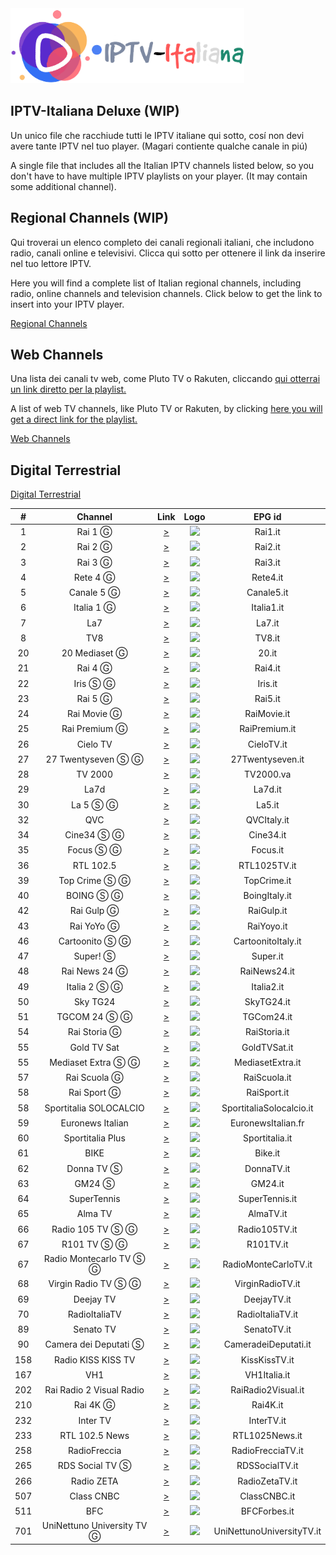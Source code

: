  <img height="120" src="https://raw.githubusercontent.com/PSFaceLLC/IPTV-Italiana/main/logo.png"/>

 
<h2>IPTV-Italiana Deluxe (WIP)</h2>

Un unico file che racchiude tutti le IPTV italiane qui sotto, cosí non devi avere tante IPTV nel tuo player. (Magari contiente qualche canale in piú)

A single file that includes all the Italian IPTV channels listed below, so you don't have to have multiple IPTV playlists on your player. (It may contain some additional channel).

<h2>Regional Channels (WIP)</h2>

Qui troverai un elenco completo dei canali regionali italiani, che includono radio, canali online e televisivi. Clicca qui sotto per ottenere il link da inserire nel tuo lettore IPTV.

Here you will find a complete list of Italian regional channels, including radio, online channels and television channels. Click below to get the link to insert into your IPTV player.

[Regional Channels](https://raw.githubusercontent.com/PSFaceLLC/IPTV-Italiana/main/regional.m3u)

<h2>Web Channels</h2>

Una lista dei canali tv web, come Pluto TV o Rakuten, cliccando [qui otterrai un link diretto per la playlist.](https://raw.githubusercontent.com/PSFaceLLC/IPTV-Italiana/main/web-tv.m3u)

A list of web TV channels, like Pluto TV or Rakuten, by clicking [here you will get a direct link for the playlist.](https://raw.githubusercontent.com/PSFaceLLC/IPTV-Italiana/main/web-tv.m3u)

[Web Channels](https://raw.githubusercontent.com/PSFaceLLC/IPTV-Italiana/main/web-tv.m3u)

<h2>Digital Terrestrial</h2>

[Digital Terrestrial](https://raw.githubusercontent.com/PSFaceLLC/IPTV-Italiana/main/digital-terrestrial.m3u)

| #   | Channel        | Link  | Logo | EPG id |
|:---:|:--------------:|:-----:|:----:|:------:|
| 1   | Rai 1 Ⓖ       | [>](https://mediapolis.rai.it/relinker/relinkerServlet.htm?cont=2606803&output=16) | <img height="20" src="https://i.imgur.com/CAx7yRm.png"/> | Rai1.it |
| 2   | Rai 2 Ⓖ       |  [>](https://mediapolis.rai.it/relinker/relinkerServlet.htm?cont=308718&output=16) | <img height="20" src="https://i.imgur.com/zA0PTcs.png"/> | Rai2.it |
| 3   | Rai 3 Ⓖ       | [>](https://mediapolis.rai.it/relinker/relinkerServlet.htm?cont=308709&output=16) | <img height="20" src="https://i.imgur.com/9kuQCIi.png"/> | Rai3.it |
| 4   | Rete 4 Ⓖ      | [>](https://live2-mediaset-it.akamaized.net/content/hls_h0_clr_vos/live/channel(r4)/index.m3u8) | <img height="20" src="https://i.imgur.com/GWx2Fkl.png"/> | Rete4.it |
| 5   | Canale 5 Ⓖ    | [>](https://live2-mediaset-it.akamaized.net/content/hls_h0_clr_vos/live/channel(c5)/index.m3u8) | <img height="20" src="https://i.imgur.com/p6YdiR1.png"/> | Canale5.it |
| 6   | Italia 1 Ⓖ    | [>](https://live2-mediaset-it.akamaized.net/content/hls_h0_clr_vos/live/channel(i1)/index.m3u8) | <img height="20" src="https://i.imgur.com/oCiOxBG.png"/> | Italia1.it |
| 7   | La7            | [>](https://d15umi5iaezxgx.cloudfront.net/LA7/CLN/HLS-B/Live.m3u8) | <img height="20" src="https://i.imgur.com/F90mpSa.png"/> | La7.it |
| 8   | TV8            | [>](https://hlslive-web-gcdn-skycdn-it.akamaized.net/TACT/11223/tv8web/master.m3u8?hdnea=st=1639498341~exp=1702463400~acl=/*~hmac=c3c4c2de19ff0df4b4bb20587ce59af5232eadab2995f445b7506525413805dd) | <img height="20" src="https://i.imgur.com/xvoHVOU.png"/> | TV8.it |
| 20  | 20 Mediaset Ⓖ | [>](https://live2-mediaset-it.akamaized.net/content/hls_h0_clr_vos/live/channel(lb)/index.m3u8) | <img height="20" src="https://i.imgur.com/It13jwX.png"/> | 20.it |
| 21  | Rai 4 Ⓖ       | [>](https://mediapolis.rai.it/relinker/relinkerServlet.htm?cont=746966&output=16) | <img height="20" src="https://i.imgur.com/XFkZRfv.png"/> | Rai4.it |
| 22  | Iris Ⓢ Ⓖ     | [>](https://live2-mediaset-it.akamaized.net/content/hls_h0_clr_vos/live/channel(ki)/index.m3u8) | <img height="20" src="https://i.imgur.com/Ixz1BY3.png"/> | Iris.it |
| 23  | Rai 5 Ⓖ       | [>](https://mediapolis.rai.it/relinker/relinkerServlet.htm?cont=395276&output=16) | <img height="20" src="https://i.imgur.com/Leu2zTO.png"/> | Rai5.it |
| 24  | Rai Movie Ⓖ   | [>](https://mediapolis.rai.it/relinker/relinkerServlet.htm?cont=747002&output=16) | <img height="20" src="https://i.imgur.com/RKpO8CE.png"/> | RaiMovie.it |
| 25  | Rai Premium Ⓖ | [>](https://mediapolis.rai.it/relinker/relinkerServlet.htm?cont=746992&output=16) | <img height="20" src="https://i.imgur.com/RKI4nFy.png"/> | RaiPremium.it |
| 26  | Cielo TV       | [>](https://hlslive-web-gcdn-skycdn-it.akamaized.net/TACT/11219/cieloweb/master.m3u8?hdnea=st=1639498341~exp=1702463400~acl=/*~hmac=c3c4c2de19ff0df4b4bb20587ce59af5232eadab2995f445b7506525413805dd) | <img height="20" src="https://i.imgur.com/cPluF03.png"/> | CieloTV.it |
| 27  | 27 Twentyseven Ⓢ Ⓖ | [>](https://live2-mediaset-it.akamaized.net/content/hls_h0_clr_vos/live/channel(ts)/index.m3u8) | <img height="20" src="https://i.imgur.com/y2PdPCK.png"/> | 27Twentyseven.it |
| 28  | TV 2000        | [>](https://hls-live-tv2000.akamaized.net/hls/live/2028510/tv2000/master.m3u8) | <img height="20" src="https://i.imgur.com/x7RaK3a.png"/> | TV2000.va |
| 29  | La7d           | [>](https://d15umi5iaezxgx.cloudfront.net/LA7D/CLN/HLS-B/Live.m3u8) | <img height="20" src="https://i.imgur.com/AOL9nMw.png"/> | La7d.it |
| 30  | La 5 Ⓢ Ⓖ     | [>](https://live2-mediaset-it.akamaized.net/content/hls_h0_clr_vos/live/channel(ka)/index.m3u8) | <img height="20" src="https://i.imgur.com/UNyJaho.png"/> | La5.it |
| 32  | QVC            | [>](https://qrg.akamaized.net/hls/live/2017383/lsqvc1it/master.m3u8) | <img height="20" src="https://i.imgur.com/Ea7iUX2.png"/> | QVCItaly.it |
| 34  | Cine34 Ⓢ Ⓖ   | [>](https://live2-mediaset-it.akamaized.net/content/hls_h0_clr_vos/live/channel(b6)/index.m3u8) | <img height="20" src="https://i.imgur.com/YyldwhI.png"/> | Cine34.it |
| 35  | Focus Ⓢ Ⓖ     | [>](https://live2-mediaset-it.akamaized.net/content/hls_h0_clr_vos/live/channel(fu)/index.m3u8) | <img height="20" src="https://i.imgur.com/M4smqpF.png"/> | Focus.it |
| 36  | RTL 102.5      | [>](https://dd782ed59e2a4e86aabf6fc508674b59.msvdn.net/live/S97044836/tbbP8T1ZRPBL/playlist_video.m3u8) | <img height="20" src="https://i.imgur.com/KdissvS.png"/> | RTL1025TV.it |
| 39  | Top Crime Ⓢ Ⓖ | [>](https://live2-mediaset-it.akamaized.net/content/hls_h0_clr_vos/live/channel(lt)/index.m3u8) | <img height="20" src="https://i.imgur.com/RFIwv9O.png"/> | TopCrime.it |
| 40  | BOING Ⓢ Ⓖ     | [>](https://live2-mediaset-it.akamaized.net/content/hls_h0_clr_vos/live/channel(kb)/index.m3u8) | <img height="20" src="https://i.imgur.com/niSlrqT.png"/> | BoingItaly.it |
| 42  | Rai Gulp Ⓖ    | [>](https://mediapolis.rai.it/relinker/relinkerServlet.htm?cont=746953&output=16) | <img height="20" src="https://i.imgur.com/lu1DPVb.png"/> | RaiGulp.it |
| 43  | Rai YoYo Ⓖ    | [>](https://mediapolis.rai.it/relinker/relinkerServlet.htm?cont=746899&output=16) | <img height="20" src="https://i.imgur.com/DRSa3ys.png"/> | RaiYoyo.it |
| 46  | Cartoonito Ⓢ Ⓖ | [>](https://live2-mediaset-it.akamaized.net/content/hls_h0_clr_vos/live/channel(la)/index.m3u8) | <img height="20" src="https://i.imgur.com/zqc0TrY.png"/> | CartoonitoItaly.it |
| 47  | Super! Ⓢ      | [>](https://vimnitaly.akamaized.net/hls/live/2094034/super/master.m3u8) | <img height="20" src="https://i.imgur.com/zDByOwo.png"/> | Super.it |
| 48  | Rai News 24 Ⓖ | [>](https://mediapolis.rai.it/relinker/relinkerServlet.htm?cont=1&output=16) | <img height="20" src="https://i.imgur.com/gdzGwB6.png"/> | RaiNews24.it |
| 49  | Italia 2 Ⓢ Ⓖ  | [>](https://live2-mediaset-it.akamaized.net/content/hls_h0_clr_vos/live/channel(i2)/index.m3u8) | <img height="20" src="https://i.imgur.com/nq48sjO.png"/> | Italia2.it |
| 50  | Sky TG24       | [>](https://hlslive-web-gcdn-skycdn-it.akamaized.net/TACT/12221/web/master.m3u8?hdnea=st=1639498341~exp=1702463400~acl=/*~hmac=c3c4c2de19ff0df4b4bb20587ce59af5232eadab2995f445b7506525413805dd) | <img height="20" src="https://i.imgur.com/q4d3Dah.png"/> | SkyTG24.it |
| 51  | TGCOM 24 Ⓢ Ⓖ  | [>](https://live2-mediaset-it.akamaized.net/content/hls_h0_clr_vos/live/channel(kf)/index.m3u8) | <img height="20" src="https://i.imgur.com/xautVD8.png"/> | TGCom24.it |
| 54  | Rai Storia Ⓖ  | [>](https://mediapolis.rai.it/relinker/relinkerServlet.htm?cont=746990&output=16) | <img height="20" src="https://i.imgur.com/K8y5q8x.png"/> | RaiStoria.it |
| 55  | Gold TV Sat    | [>](https://streaming.softwarecreation.it/GoldTvSat/GoldTvSat/playlist.m3u8) | <img height="20" src="https://i.imgur.com/3rVi4kD.png"/> | GoldTVSat.it |
| 55  | Mediaset Extra Ⓢ Ⓖ | [>](https://live2-mediaset-it.akamaized.net/content/hls_h0_clr_vos/live/channel(kq)/index.m3u8) | <img height="20" src="https://i.imgur.com/mM8lopo.png"/> | MediasetExtra.it |
| 57  | Rai Scuola Ⓖ  | [>](https://mediapolis.rai.it/relinker/relinkerServlet.htm?cont=747011&output=16) | <img height="20" src="https://i.imgur.com/tmtJW6s.png"/> | RaiScuola.it |
| 58  | Rai Sport Ⓖ   | [>](https://mediapolis.rai.it/relinker/relinkerServlet.htm?cont=358025&output=16) | <img height="20" src="https://i.imgur.com/xsGljsb.png"/> | RaiSport.it |
| 58  | Sportitalia SOLOCALCIO | [>](https://di-g7ij0rwh.vo.lswcdn.net/sportitalia/sisolocalcio.smil/playlist.m3u8) | <img height="20" src="https://i.imgur.com/hu56Ya5.png"/> | SportitaliaSolocalcio.it |
| 59  | Euronews Italian | [>](https://euronews.alteox.app/hls/it_stream.m3u8) | <img height="20" src="https://i.imgur.com/F3MkfJN.png"/> | EuronewsItalian.fr |
| 60  | Sportitalia Plus | [>](https://di-g7ij0rwh.vo.lswcdn.net/sportitalia/sihd/playlist.m3u8) | <img height="20" src="https://i.imgur.com/hu56Ya5.png"/> | Sportitalia.it |
| 61  | BIKE           | [>](https://62becaa5a1e2f.streamlock.net/BIKE/BIKE/playlist.m3u8) | <img height="20" src="https://i.imgur.com/4IzVSQI.png"/> | Bike.it |
| 62  | Donna TV Ⓢ     | [>](https://streaming.softwarecreation.it/DonnaTv/DonnaTv/playlist.m3u8) | <img height="20" src="https://i.imgur.com/Aa1Abme.png"/> | DonnaTV.it |
| 63  | GM24 Ⓢ         | [>](https://streaming.softwarecreation.it/GM24/GM24/playlist.m3u8) | <img height="20" src="https://i.imgur.com/UCntSA3.png"/> | GM24.it |
| 64  | SuperTennis    | [>](https://supertennix-l3-live1.secure.footprint.net/restreamer/supertennix_client/gpu-a-c0-16/restreamer/rtmp/hls/h24_supertennix/manifest.m3u8) | <img height="20" src="https://i.imgur.com/GzsPlbX.png"/> | SuperTennis.it |
| 65  | Alma TV        | [>](https://streaming.softwarecreation.it/AlmaTv/AlmaTv/playlist.m3u8) | <img height="20" src="https://i.imgur.com/Y8JiDwN.png"/> | AlmaTV.it |
| 66  | Radio 105 TV Ⓢ Ⓖ | [>](https://live2-radio-mediaset-it.akamaized.net/content/hls_h0_clr_vos/live/channel(ec)/index.m3u8) | <img height="20" src="https://i.imgur.com/3NiLKvj.png"/> | Radio105TV.it |
| 67  | R101 TV Ⓢ Ⓖ    | [>](https://live2-radio-mediaset-it.akamaized.net/content/hls_h0_clr_vos/live/channel(er)/index.m3u8) | <img height="20" src="https://i.imgur.com/mWeEa9T.png"/> | R101TV.it |
| 67  | Radio Montecarlo TV Ⓢ Ⓖ | [>](https://live2-radio-mediaset-it.akamaized.net/content/hls_h0_clr_vos/live/channel(bb)/index.m3u8) | <img height="20" src="https://i.imgur.com/3TMMXmS.png"/> | RadioMonteCarloTV.it |
| 68  | Virgin Radio TV Ⓢ Ⓖ | [>](https://live2-radio-mediaset-it.akamaized.net/content/hls_h0_clr_vos/live/channel(ew)/index.m3u8) | <img height="20" src="https://i.imgur.com/7Im3HI1.png"/> | VirginRadioTV.it |
| 69  | Deejay TV      | [>](https://4c4b867c89244861ac216426883d1ad0.msvdn.net/live/S85984808/sMO0tz9Sr2Rk/playlist.m3u8) | <img height="20" src="https://i.imgur.com/rlaKH6k.png"/> | DeejayTV.it |
| 70  | RadioItaliaTV   | [>](https://radioitaliatv.akamaized.net/hls/live/2093117/RadioitaliaTV/master.m3u8) | <img height="20" src="https://i.imgur.com/4VCEJuJ.png"/> | RadioItaliaTV.it |
| 89  | Senato TV      | [>](https://senato-live.morescreens.com/SENATO_1_001/playlist.m3u8) | <img height="20" src="https://i.imgur.com/FoQoNZW.png"/> | SenatoTV.it |
| 90  | Camera dei Deputati Ⓢ | [>](https://video-ar.radioradicale.it/diretta/camera2/playlist.m3u8) | <img height="20" src="https://i.imgur.com/fqGn1k9.png"/> | CameradeiDeputati.it |
| 158 | Radio KISS KISS TV | [>](https://59253971be783.streamlock.net/KissKissTV/KissKissTV.stream/playlist.m3u8) | <img height="20" src="https://i.imgur.com/UTStxDW.png"/> | KissKissTV.it |
| 167 | VH1            | [>](https://content.uplynk.com/channel/36953f5b6546464590d2fcd954bc89cf.m3u8) | <img height="20" src="https://i.imgur.com/5ONlZGS.png"/> | VH1Italia.it |
| 202 | Rai Radio 2 Visual Radio | [>](https://mediapolis.rai.it/relinker/relinkerServlet.htm?cont=5674080&output=16) | <img height="20" src="https://i.imgur.com/nVBet0h.png"/> | RaiRadio2Visual.it |
| 210 | Rai 4K Ⓖ       | [>](https://raievent10-elem-live.akamaized.net/hls/live/619189/raievent10/raievent10/playlist.m3u8) | <img height="20" src="https://i.imgur.com/5gkt9DD.png"/> | Rai4K.it |
| 232 | Inter TV     | [>](https://open.http.mp.streamamg.com/p/3001560/sp/300156000/playManifest/entryId/0_xmkk2kjr/flavorIds/0_zlbr85f8,0_zlbr85f8,0_noewhew2/format/applehttp/protocol/https/a.m3u8) | <img height="20" src="https://upload.wikimedia.org/wikipedia/commons/thumb/8/89/Inter_TV_-_Logo_2017.svg/200px-Inter_TV_-_Logo_2017.svg.png"/> | InterTV.it |
| 233 | RTL 102.5 News | [>](https://dd782ed59e2a4e86aabf6fc508674b59.msvdn.net/live/S38122967/2lyQRIAAGgRR/playlist_video.m3u8) | <img height="20" src="https://i.imgur.com/vAtzwXK.png"/> | RTL1025News.it |
| 258 | RadioFreccia   | [>](https://dd782ed59e2a4e86aabf6fc508674b59.msvdn.net/live/S3160845/0tuSetc8UFkF/playlist_video.m3u8) | <img height="20" src="https://i.imgur.com/J5N9F7Z.png"/> | RadioFrecciaTV.it |
| 265 | RDS Social TV Ⓢ | [>](https://stream.rdstv.radio/index.m3u8) | <img height="20" src="https://i.imgur.com/TY6FhqI.png"/> | RDSSocialTV.it |
| 266 | Radio ZETA     | [>](https://dd782ed59e2a4e86aabf6fc508674b59.msvdn.net/live/S9346184/XEx1LqlYbNic/playlist_video.m3u8) | <img height="20" src="https://i.imgur.com/0MgCm1n.png"/> | RadioZetaTV.it |
| 507 | Class CNBC | [>](https://859c1818ed614cc5b0047439470927b0.msvdn.net/live/S76890577/tDoFkZD3T1Lw/playlist.m3u8) | <img height="20" src="https://i.imgur.com/oAiSU8O.png"/> | ClassCNBC.it |
| 511 | BFC            | [>](https://62becaa5a1e2f.streamlock.net/BFC/BFC/playlist.m3u8) | <img height="20" src="https://i.imgur.com/3OOsLu6.png"/> | BFCForbes.it |
| 701 | UniNettuno University TV Ⓖ | [>](https://stream6-rai-it.akamaized.net/live/uninettuno/playlist.m3u8) | <img height="20" src="https://i.imgur.com/BOGMeio.png"/> | UniNettunoUniversityTV.it |

